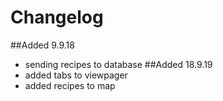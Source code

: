 # Changelog
##Added 9.9.18
- sending recipes to database
##Added 18.9.19
- added tabs to viewpager
- added recipes to map
